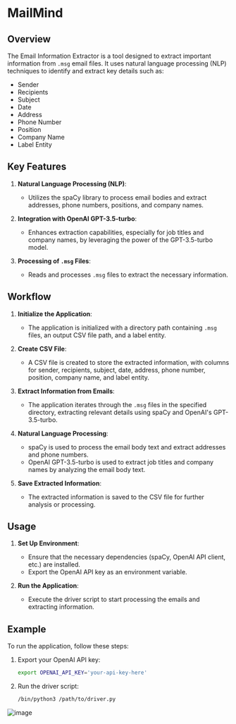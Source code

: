 # MailMind

## Overview

The Email Information Extractor is a tool designed to extract important information from `.msg` email files. It uses natural language processing (NLP) techniques to identify and extract key details such as:

- Sender
- Recipients
- Subject
- Date
- Address
- Phone Number
- Position
- Company Name
- Label Entity

## Key Features

1. **Natural Language Processing (NLP)**:
   - Utilizes the spaCy library to process email bodies and extract addresses, phone numbers, positions, and company names.

2. **Integration with OpenAI GPT-3.5-turbo**:
   - Enhances extraction capabilities, especially for job titles and company names, by leveraging the power of the GPT-3.5-turbo model.

3. **Processing of `.msg` Files**:
   - Reads and processes `.msg` files to extract the necessary information.

## Workflow

1. **Initialize the Application**:
   - The application is initialized with a directory path containing `.msg` files, an output CSV file path, and a label entity.

2. **Create CSV File**:
   - A CSV file is created to store the extracted information, with columns for sender, recipients, subject, date, address, phone number, position, company name, and label entity.

3. **Extract Information from Emails**:
   - The application iterates through the `.msg` files in the specified directory, extracting relevant details using spaCy and OpenAI's GPT-3.5-turbo.

4. **Natural Language Processing**:
   - spaCy is used to process the email body text and extract addresses and phone numbers.
   - OpenAI GPT-3.5-turbo is used to extract job titles and company names by analyzing the email body text.

5. **Save Extracted Information**:
   - The extracted information is saved to the CSV file for further analysis or processing.

## Usage

1. **Set Up Environment**:
   - Ensure that the necessary dependencies (spaCy, OpenAI API client, etc.) are installed.
   - Export the OpenAI API key as an environment variable.

2. **Run the Application**:
   - Execute the driver script to start processing the emails and extracting information.

## Example

To run the application, follow these steps:

1. Export your OpenAI API key:
    ```sh
    export OPENAI_API_KEY='your-api-key-here'
    ```

2. Run the driver script:
    ```sh
    /bin/python3 /path/to/driver.py
    ```
![image](https://github.com/zbeeb1/MailMind/assets/134772110/913fbe4e-5d2f-44e0-8086-e987e0da1e4e)


